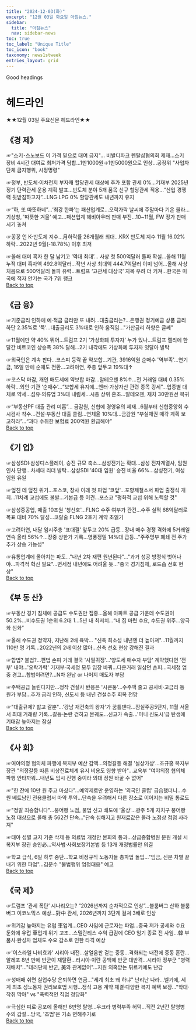 ```yaml
---
title: "2024-12-03(화)"
excerpt: "12월 03일 화요일 아침뉴스."
sidebar:
  title: "아침뉴스"
  nav: sidebar-news
toc: true
toc_label: "Unique Title"
toc_icon: "book"
taxonomy: news1stweek
entries_layout: grid
---
```


Good headings

# 헤드라인
★★12월 03일 주요신문 헤드라인★★

## 《경 제》

☞"스키･스노보드 이 가격 밑으로 대여 금지"... 비발디파크 렌탈샵협의회 제재...스키 장비 4시간 대여료 최저가격 담합...1만1000원→1만5000원으로 인상...공정위 "사업자단체 금지행위, 시정명령"


☞정부, 반도체·이차전지 부자재 할당관세 대상에 추가 포함 관세 0%...기재부 2025년 정기 탄력관세 운용 계획 발표...반도체 분야 5개 품목 신규 할당관세 적용...“산업 경쟁력 뒷받침하고자”...LNG·LPG 0% 할당관세도 내년까지 유지


☞“하, 또 따뜻하네”…‘최강 한파’는 패션업계로...오락가락 날씨에 주말마다 기온 올라...기상청, '따뜻한 겨울' 예고...패션업계 헤비아우터 판매 부진...10~11월, FW 정가 판매 시기 놓쳐


☞꽁꽁 언 K-반도체 지수…月하락률 26개월래 최대...KRX 반도체 지수 11월 16.02% 하락...2022년 9월(-18.78%) 이후 최저


☞올해 대미 흑자 한 달 남기고 ‘역대 최대’… 사상 첫 500억달러 돌파 확실...올해 11월 누적 대미 흑자액 492.8억달러...작년 사상 최대액 444.7억달러 이미 넘어...올해 사상 처음으로 500억달러 돌파 유력...트럼프 ‘고관세 대상국’ 지목 우려 더 커져...한국은 미국에 적자 안기는 국가 7위 랭크
​<br>
<a href="#" class="btn btn--success">Back to top</a>
<br>

## 《금 융》

☞기준금리 인하에 예·적금 금리만 또 내려…대출금리는?...은행권 정기예금 상품 금리 하단 2.35%로 '뚝'...대출금리도 3%대로 인하 움직임…"가산금리 하향은 글쎄"


☞11월에만 약 40% 뛰어…트럼프 2기 '가상화폐 투자자' 누가 있나...트럼프 랠리에 한달간 비트코인 상승폭 38% 달해...2기 내각에도 가상화폐 투자자 잇달아 발탁


☞외국인은 계속 판다…코스피 등락 끝 약보합...기관, 3916억원 순매수 '역부족'...연기금, 16일 만에 순매도 전환...고려아연, 주총 앞두고 19%대↑


☞코스닥 마감, 개인 매도세에 약보합 마감…알테오젠 8%↑...전 거래일 대비 0.35% 하락…외인·기관 ‘순매수’...“보합세 유지에…엔터·가상자산 관련 종목 강세”...업종별 대체로 약세…섬유·의류업 3%대 내림세...시총 상위 혼조…알테오젠, 재차 30만원선 복귀


☞“부동산PF 대출 관리 미흡”… 금감원, 신협에 경영유의 제재...6월부터 신협중앙회 수시검사 착수...건설·부동산 대출 쏠림…연체율 10%대...금감원 “부실채권 매각 계획 보고하라”...“과다 수취한 보험료 200억원 환급해야”
​<br>
<a href="#" class="btn btn--success">Back to top</a>
<br>

## 《기 업》

☞삼성SDI·삼성디스플레이, 승진 규모 축소…삼성전기는 확대...삼성 전자계열사, 임원 인사 단행…차세대 리더 발탁...삼성SDI '40대 임원' 승진 비율 66%…삼성전기, 여성 임원 유일


☞엎친 데 덮친 위기…포스코, 창사 이래 첫 파업 '코앞'...포항제철소서 파업 출정식 개최...11차례 교섭에도 불발…기본급 등 이견...포스코 "평화적 교섭 위해 노력할 것"


☞삼성중공업, 매출 10조원 '청신호'…FLNG 수주 여부가 관건...수주 실적 68억달러로 목표 대비 70% 달성...코랄술 FLNG 2호기 계약 초읽기


☞고려아연, 내달 임시주총 '표대결' 앞두고 20% 급등...장내 매수 경쟁 격화에 5거래일 연속 올라 56%↑…장중 상한가 기록...영풍정밀 14%대 급등…"주주명부 폐쇄 전 주가 추가 상승 가능성"


☞유통업계에 몰아치는 파도…"내년 2차 재편 원년된다"..."과거 성공 방정식 벗어나야…파격적 혁신 필요"...면세점 내년에도 어려울 듯…"중국 경기침체, 로드숍 선호 현상"
​<br>
<a href="#" class="btn btn--success">Back to top</a>
<br>

## 《부 동 산》

☞부동산 경기 침체에 공급도 수도권만 집중...올해 아파트 공급 가운데 수도권이 50.2%...비수도권 1순위 6.2대 1…5년 내 최저치...“내 집 마련 수요, 수도권 위주…양극화 심화”


☞올해 수도권 청약자, 지난해 2배 육박... "신축 희소성 내년엔 더 높아져"...11월까지 110만 명 기록...2022년의 2배 이상 많아...신축 선호 현상 강해진 결과


☞합법? 불법?…편법 손피 거래 결국 '사필귀정'...'양도세 매수자 부담' 계약했다면 '전부' 내야...'오락가락' 기재부·국세청 모두 입장 바꿔...다운거래 일삼던 손피…국세청 엄중 경고...합법이려면?…N차 완납 or 나머지 매도자 부담


☞주택공급 늘린다지만…정작 건설사 반응은 '시큰둥'...수주액 줄고 공사비·고금리 등 원가 부담...추가 금리 인하, 신도시 등 내년 건설수주 회복 전망


☞"대출규제? 밟고 갈뿐"...'강남 재건축의 왕자'가 꿈틀댄다...잠실주공5단지, 11월 서울서 최대 거래량 기록...갈등·논란 걷히고 본궤도...신고가 속출...'미니 신도시'급 탄생에 기대감 높아지는 잠실
​<br>
<a href="#" class="btn btn--success">Back to top</a>
<br>

## 《사 회》

☞여야의정 협의체 파행에 복지부 예산 감액…의정갈등 해결 '설상가상'...조규홍 복지부 장관 "의정갈등 따른 비상진료체계 유지 비용도 영향 받아"...교육부 "여야의정 협의체 파행 안타까워…내년도 입시 진행 중이라 의대 정원 바꿀 수 없어"


☞"한 잔에 10만 원 주고 마셨다"…예약제로만 운영하는 '외국인 클럽' 급습했더니...수원 베트남인 전용클럽서 마약 투약...단속을 우려해서 다른 장소로 이어지는 비밀 통로도


☞"정말 죄송합니다"…붕어빵 노점, 불법 신고 쇄도에 '울상'...광주 5개 자치구 붕어빵 노점 대상으로 올해 총 562건 단속..."단속 심해지고 원재료값은 올라 노점상 점점 사라져"


☞태아 성별 고지 기준 삭제 등 의료법 개정안 본회의 통과...상급종합병원 분원 개설 시 복지부 장관 승인必...약사법·사회보장기본법 등 13개 개정법률안 의결


☞학교 급식, 6일 하루 중단…학교 비정규직 노동자들 총파업 돌입..."임금, 신분 차별 끝내기 위한 파업"…김문수 "불법행위 엄정대응" 예고
​<br>
<a href="#" class="btn btn--success">Back to top</a>
<br>

## 《국 제》

☞트럼프 ‘관세 폭탄’ 시나리오는? “2026년까지 순차적으로 인상”...블룸버그 산하 블룸버그 이코노믹스 예상...對中 관세, 2026년까지 3단계 걸쳐 3배로 인상


☞위기감 높아지는 유럽 車업계…CEO 사임에 근로자는 파업...중국 저가 공세와 수요 둔화에 유럽 車업계 위기 고조...스텔란티스 수익 급감에 CEO 임기 종료 전 사임...韓 부품사·완성차 업체도 수요 감소로 인한 타격 예상


☞'이스라엘 나비효과' 시리아 내전…살얼음판 걷는 중동...격화되는 내전에 중동 혼란...알레포 8년 만에 반군이 재탈환...러시아·이란 공백에 반군 대반격...시리아 정부군 "병력 재배치"..."테러단체 반군, 美와 관계없어"...지원 의혹받는 튀르키예도 난감


☞성매매 쉬면 실업수당 은퇴하면 연금…"세계 최초 왜 하냐" 난리난 나라...벨기에, 세계 최초 성노동자 권리보호법 시행...정식 고용 계약 체결·다양한 복지 혜택 보장..."학대·착취 막아" vs "폭력적인 직업 정당화"


☞극심한 피로·공포에 올해만 6만명 탈영…우크라 병력부족 허덕...직전 2년간 탈영병 수의 갑절…당국, '초범'은 기소 면해주기로
​<br>
<a href="#" class="btn btn--success">Back to top</a>
<br>
